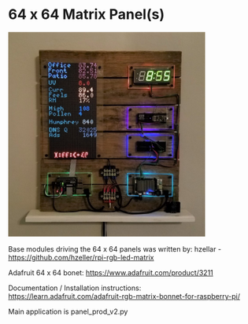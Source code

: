 # 64 x 64 Matrix Panel(s)

<img src="../images/wall_board.jpg" width="400">

Base modules driving the 64 x 64 panels was written by:
hzellar - https://github.com/hzeller/rpi-rgb-led-matrix

Adafruit 64 x 64 bonet:
https://www.adafruit.com/product/3211

Documentation / Installation instructions:
https://learn.adafruit.com/adafruit-rgb-matrix-bonnet-for-raspberry-pi/

Main application is panel_prod_v2.py

